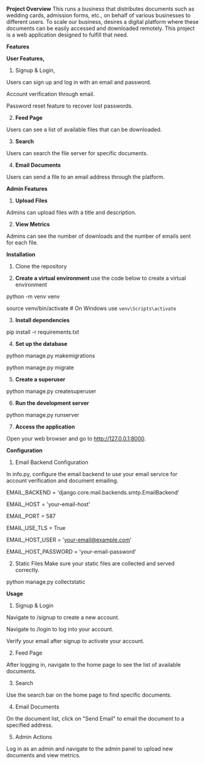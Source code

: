 **Project Overview**
This runs a business that distributes documents such as wedding cards, admission forms, etc., 
on behalf of various businesses to different users. To scale our business, desires a digital platform 
where these documents can be easily accessed and downloaded remotely.
This project is a web application designed to fulfill that need.

**Features**

**User Features,**

1. Signup & Login,

Users can sign up and log in with an email and password.

Account verification through email.

Password reset feature to recover lost passwords.

2. **Feed Page**

Users can see a list of available files that can be downloaded.

3. **Search**

Users can search the file server for specific documents.

4. **Email Documents**

Users can send a file to an email address through the platform.

 **Admin Features**

1. **Upload Files**

Admins can upload files with a title and description.

2. **View Metrics**

Admins can see the number of downloads and the number of emails sent for each file.

**Installation**

1. Clone the repository

2. **Create a virtual environment**
use the code below to create a virtual environment 

python -m venv venv

source venv/bin/activate   # On Windows use `venv\Scripts\activate`

3. **Install dependencies**

pip install -r requirements.txt

4. **Set up the database**

python manage.py makemigrations

python manage.py migrate

5. **Create a superuser**

python manage.py createsuperuser

6. **Run the development server**

python manage.py runserver

7. **Access the application**

Open your web browser and go to http://127.0.0.1:8000.

**Configuration**

1. Email Backend Configuration

In info.py, configure the email backend to use your email service for account verification and document emailing.

EMAIL_BACKEND = 'django.core.mail.backends.smtp.EmailBackend'

EMAIL_HOST = 'your-email-host'

EMAIL_PORT = 587

EMAIL_USE_TLS = True

EMAIL_HOST_USER = 'your-email@example.com'

EMAIL_HOST_PASSWORD = 'your-email-password'

2. Static Files
Make sure your static files are collected and served correctly.

python manage.py collectstatic

**Usage**
1. Signup & Login

Navigate to /signup to create a new account.

Navigate to /login to log into your account.

Verify your email after signup to activate your account.

2. Feed Page

After logging in, navigate to the home page to see the list of available documents.

3. Search

Use the search bar on the home page to find specific documents.

4. Email Documents

On the document list, click on "Send Email" to email the document to a specified address.

5. Admin Actions

Log in as an admin and navigate to the admin panel to upload new documents and view metrics.
